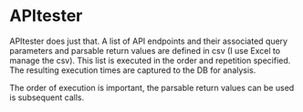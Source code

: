 # APItester

APItester does just that.  A list of API endpoints and their associated query parameters and parsable return values are defined in csv (I use Excel to manage the csv).  This list is executed in the order and repetition specified.  The resulting execution times are captured to the DB for analysis.

The order of execution is important, the parsable return values can be used is subsequent calls.
